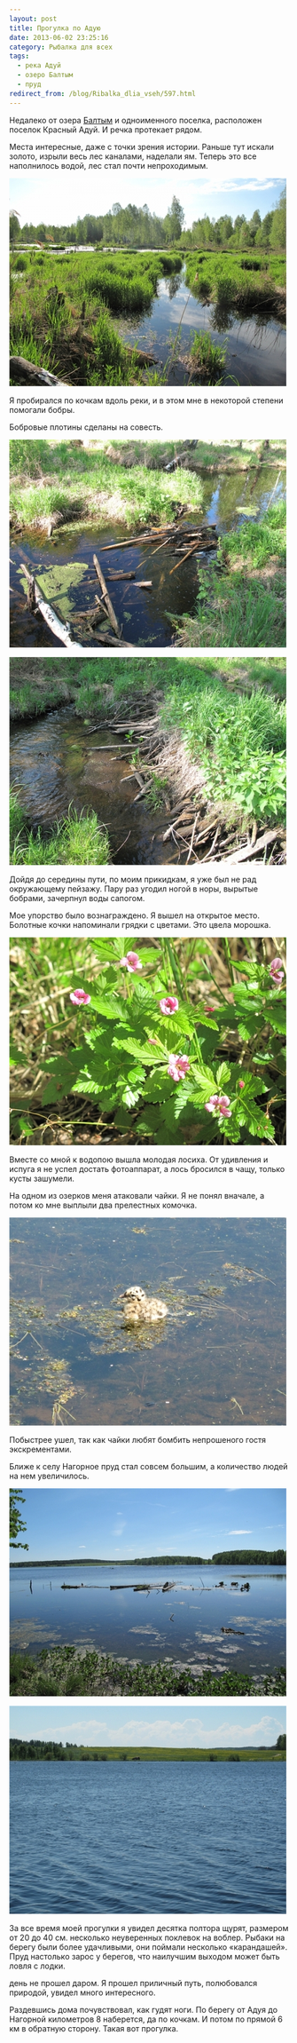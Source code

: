 ```yaml
---
layout: post
title: Прогулка по Адую
date: 2013-06-02 23:25:16
category: Рыбалка для всех
tags:
  - река Адуй
  - озеро Балтым
  - пруд
redirect_from: /blog/Ribalka_dlia_vseh/597.html
---
```

Недалеко от озера [Балтым][1] и одноименного поселка, расположен поселок
Красный Адуй. И речка протекает рядом.

Места интересные, даже с точки зрения истории. Раньше тут искали золото,
изрыли весь лес каналами, наделали ям. Теперь это все наполнилось водой,
лес стал почти непроходимым.

![fishingguru.ru](/uploads/images/00/00/01/2013/06/02/61d0f2.jpg)

Я пробирался по кочкам вдоль реки, и в этом мне в некоторой степени
помогали бобры.

Бобровые плотины сделаны на совесть.

![fishingguru.ru](/uploads/images/00/00/01/2013/06/02/987a99.jpg)

![fishingguru.ru](/uploads/images/00/00/01/2013/06/02/41b546.jpg)

Дойдя до середины пути, по моим прикидкам, я уже был не рад окружающему
пейзажу. Пару раз угодил ногой в норы, вырытые бобрами, зачерпнул воды
сапогом.

Мое упорство было вознаграждено. Я вышел на открытое место. Болотные
кочки напоминали грядки с цветами. Это цвела морошка.

![fishingguru.ru](/uploads/images/00/00/01/2013/06/02/579af5.jpg)

Вместе со мной к водопою вышла молодая лосиха. От удивления и испуга я
не успел достать фотоаппарат, а лось бросился в чащу, только кусты
зашумели.

На одном из озерков меня атаковали чайки. Я не понял вначале, а потом ко
мне выплыли два прелестных комочка.

![fishingguru.ru](/uploads/images/00/00/01/2013/06/02/7e4f89.jpg)

Побыстрее ушел, так как чайки любят бомбить непрошеного гостя
экскрементами.

Ближе к селу Нагорное пруд стал совсем большим, а количество людей на
нем увеличилось.

![fishingguru.ru](/uploads/images/00/00/01/2013/06/02/482d67.jpg)

![fishingguru.ru](/uploads/images/00/00/01/2013/06/02/f94e24.jpg)

За все время моей прогулки я увидел десятка полтора щурят, размером от
20 до 40 см. несколько неуверенных поклевок на воблер. Рыбаки на берегу
были более удачливыми, они поймали несколько «карандашей». Пруд
настолько зарос у берегов, что наилучшим выходом может быть ловля с
лодки.

день не прошел даром. Я прошел приличный путь, полюбовался природой,
увидел много интересного.

Раздевшись дома почувствовал, как гудят ноги. По берегу от Адуя до
Нагорной километров 8 наберется, да по кочкам. И потом по прямой 6 км в
обратную сторону. Такая вот прогулка.

[1]: /blog/Ribalka_dlia_vseh/147.html
